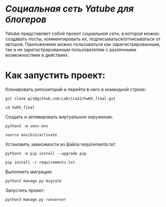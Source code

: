 # *Социальная сеть Yatube для блогеров*
Yatube представляет собой проект социальной сети, в которой можно: создавать посты, комментировать их, подписываться/отписываться от авторов.
Приложением можно пользоваться как зарегистрированным, так и не зарегистрированным пользователям с различными возможностями в действиях.

# **Как запустить проект:**

Клонировать репозиторий и перейти в него в командной строке:
```
git clone git@github.com:Lakrica22/hw05_final.git
```
```
cd hw05_final
```
Cоздать и активировать виртуальное окружение:
```
python3 -m venv env
```
```
source env/bin/activate
```
Установить зависимости из файла requirements.txt:
```
python3 -m pip install --upgrade pip
```
```
pip install -r requirements.txt
```
Выполнить миграции:
```
python3 manage.py migrate
```
Запустить проект:
```
python3 manage.py runserver
```

